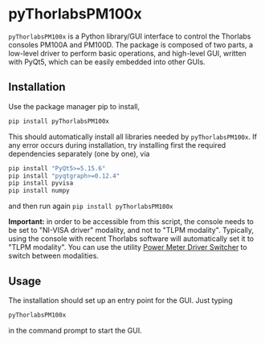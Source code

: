 # pyThorlabsPM100x

```pyThorlabsPM100x``` is a Python library/GUI interface to control the Thorlabs consoles PM100A and PM100D. The package is composed of two parts, a
low-level driver to perform basic operations, and high-level GUI, written with PyQt5, which can be easily embedded into other GUIs.

## Installation

Use the package manager pip to install,

```bash
pip install pyThorlabsPM100x
```

This should automatically install all libraries needed by ```pyThorlabsPM100x```. If any error occurs during installation, try installing first
the required dependencies separately (one by one), via
```bash
pip install "PyQt5>=5.15.6"
pip install "pyqtgraph>=0.12.4"
pip install pyvisa
pip install numpy
```
and then run again ```pip install pyThorlabsPM100x```

**Important:** in order to be accessible from this script, the console needs to be set to "NI-VISA driver" modality, and not to
"TLPM modality". Typically, using the console with recent Thorlabs software will automatically set it to "TLPM modality".
You can use the utility [Power Meter Driver Switcher](https://www.thorlabs.com/software_pages/ViewSoftwarePage.cfm?Code=OPM) to switch between modalities.

## Usage
The installation should set up an entry point for the GUI. Just typing
```bash
pyThorlabsPM100x
```
in the command prompt to start the GUI.
